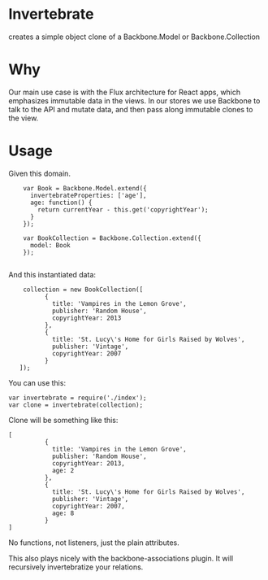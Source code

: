 # Invertebrate
creates a simple object clone of a Backbone.Model or Backbone.Collection

# Why
Our main use case is with the Flux architecture for React apps, which emphasizes immutable data in the views.  In our stores we use Backbone to talk to the API and mutate data, and then pass along immutable clones to the view.

# Usage

Given this domain.

```
    var Book = Backbone.Model.extend({
      invertebrateProperties: ['age'],
      age: function() {
        return currentYear - this.get('copyrightYear');
      }
    });
    
    var BookCollection = Backbone.Collection.extend({
      model: Book
    });
    
```

And this instantiated data:

```
    collection = new BookCollection([
          {
            title: 'Vampires in the Lemon Grove',
            publisher: 'Random House',
            copyrightYear: 2013
          },
          {
            title: 'St. Lucy\'s Home for Girls Raised by Wolves',
            publisher: 'Vintage',
            copyrightYear: 2007
          }
   ]);
```

You can use this:

```
var invertebrate = require('./index');
var clone = invertebrate(collection);
```

Clone will be something like this:

```
[
          {
            title: 'Vampires in the Lemon Grove',
            publisher: 'Random House',
            copyrightYear: 2013,
            age: 2
          },
          {
            title: 'St. Lucy\'s Home for Girls Raised by Wolves',
            publisher: 'Vintage',
            copyrightYear: 2007,
            age: 8
          }
]
```

No functions, not listeners, just the plain attributes.

This also plays nicely with the backbone-associations plugin.  It will recursively invertebratize your relations. 

